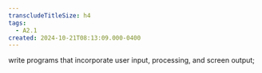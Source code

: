 ```yaml
---
transcludeTitleSize: h4
tags:
  - A2.1
created: 2024-10-21T08:13:09.000-0400
---
```

write programs that incorporate user input, processing, and screen output;